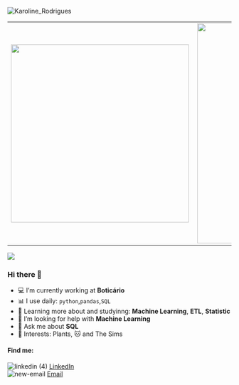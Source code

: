 ![Karoline_Rodrigues](https://user-images.githubusercontent.com/54186689/96526636-9453ba00-1254-11eb-87c1-d706822e3bfa.png)

<center>
<table>
    <tr>
        <td><img width="400px" align="left" src="https://github-readme-stats.vercel.app/api/top-langs/?username=KarolRodriguespy&hide=html&layout=compact&theme=vue" /></td>
        <td><img width="495px" align="left" src="https://github-readme-stats.vercel.app/api?username=KarolRodriguespy&theme=vue"/></td>
    </tr>   
</table>
</center>  

![](https://komarev.com/ghpvc/?username=KarolRodriguespy&color=lightgrey&style=plastic)

### Hi there 👋

- :computer: I’m currently working at **Boticário**
- :bar_chart: I use daily: `python`,`pandas`,`SQL`
- 🌱 Learning more about and studyinng: **Machine Learning**, **ETL**, **Statistic**
- 🤔 I’m looking for help with **Machine Learning**
- 💬 Ask me about **SQL**
- :cactus: Interests: Plants, :cat: and The Sims

#### Find me:

![linkedin (4)](https://user-images.githubusercontent.com/54186689/96528577-7dfc2d00-1259-11eb-9e4d-526cc4165895.png) [LinkedIn](https://www.linkedin.com/in/karoline-rodrigues-6883089b)  
![new-email](https://user-images.githubusercontent.com/54186689/96528932-40e46a80-125a-11eb-93db-082078724b36.png) [Email](mailto:kr.araujo.12@gmail.com)  



